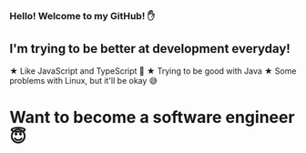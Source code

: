 ### Hello! Welcome to my GitHub! ✋

## I'm trying to be better at development everyday!

★ Like JavaScript and TypeScript 🥰
★ Trying to be good with Java 
★ Some problems with Linux, but it'll be okay 😅

# Want to become a software engineer 😇
